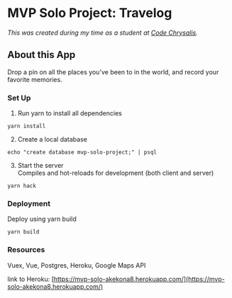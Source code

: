 # MVP Solo Project: Travelog

_This was created during my time as a student at <a href="https://www.codechrysalis.io/" target="_blank">Code Chrysalis</a>._

## About this App

Drop a pin on all the places you've been to in the world, and record your favorite memories.

### Set Up

1. Run yarn to install all dependencies

```
yarn install
```

2. Create a local database

```
echo "create database mvp-solo-project;" | psql
```

3. Start the server  
   Compiles and hot-reloads for development (both client and server)

```
yarn hack
```

### Deployment

Deploy using yarn build

```
yarn build
```

### Resources

Vuex, Vue, Postgres, Heroku, Google Maps API

link to Heroku: [https://mvp-solo-akekona8.herokuapp.com/](https://mvp-solo-akekona8.herokuapp.com/)
